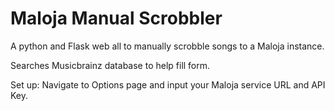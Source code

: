 # Maloja Manual Scrobbler

A python and Flask web all to manually scrobble songs to a Maloja instance. 

Searches Musicbrainz database to help fill form.

Set up: Navigate to Options page and input your Maloja service URL and API Key. 